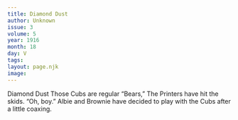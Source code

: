 ```yaml
---
title: Diamond Dust
author: Unknown
issue: 3
volume: 5
year: 1916
month: 18
day: V
tags:
layout: page.njk
image:
---
```

Diamond Dust       Those Cubs are regular “Bears,”       The Printers have hit the skids. “Oh, boy.”       Albie and Brownie have decided to play with the Cubs after a little coaxing.    




